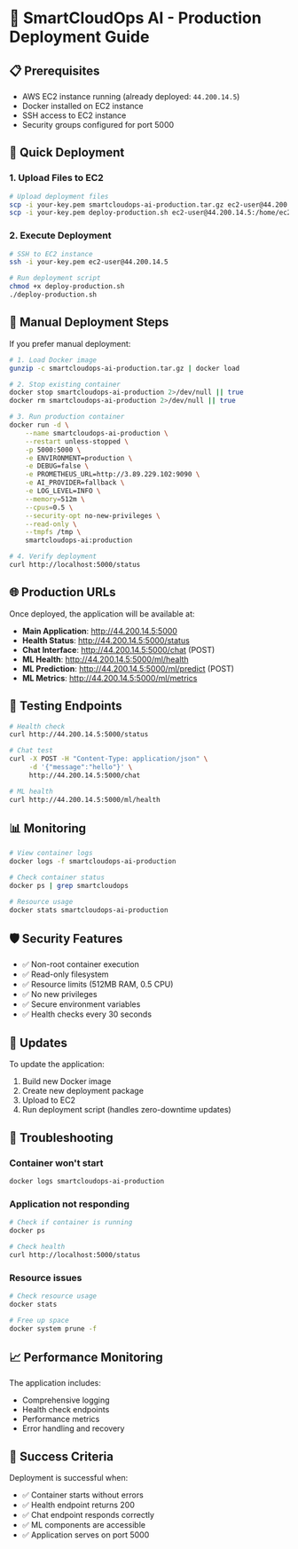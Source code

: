 # 🚀 SmartCloudOps AI - Production Deployment Guide

## 📋 Prerequisites

- AWS EC2 instance running (already deployed: `44.200.14.5`)
- Docker installed on EC2 instance
- SSH access to EC2 instance
- Security groups configured for port 5000

## 🎯 Quick Deployment

### 1. Upload Files to EC2

```bash
# Upload deployment files
scp -i your-key.pem smartcloudops-ai-production.tar.gz ec2-user@44.200.14.5:/home/ec2-user/
scp -i your-key.pem deploy-production.sh ec2-user@44.200.14.5:/home/ec2-user/
```

### 2. Execute Deployment

```bash
# SSH to EC2 instance
ssh -i your-key.pem ec2-user@44.200.14.5

# Run deployment script
chmod +x deploy-production.sh
./deploy-production.sh
```

## 🔧 Manual Deployment Steps

If you prefer manual deployment:

```bash
# 1. Load Docker image
gunzip -c smartcloudops-ai-production.tar.gz | docker load

# 2. Stop existing container
docker stop smartcloudops-ai-production 2>/dev/null || true
docker rm smartcloudops-ai-production 2>/dev/null || true

# 3. Run production container
docker run -d \
    --name smartcloudops-ai-production \
    --restart unless-stopped \
    -p 5000:5000 \
    -e ENVIRONMENT=production \
    -e DEBUG=false \
    -e PROMETHEUS_URL=http://3.89.229.102:9090 \
    -e AI_PROVIDER=fallback \
    -e LOG_LEVEL=INFO \
    --memory=512m \
    --cpus=0.5 \
    --security-opt no-new-privileges \
    --read-only \
    --tmpfs /tmp \
    smartcloudops-ai:production

# 4. Verify deployment
curl http://localhost:5000/status
```

## 🌐 Production URLs

Once deployed, the application will be available at:

- **Main Application**: http://44.200.14.5:5000
- **Health Status**: http://44.200.14.5:5000/status
- **Chat Interface**: http://44.200.14.5:5000/chat (POST)
- **ML Health**: http://44.200.14.5:5000/ml/health
- **ML Prediction**: http://44.200.14.5:5000/ml/predict (POST)
- **ML Metrics**: http://44.200.14.5:5000/ml/metrics

## 🧪 Testing Endpoints

```bash
# Health check
curl http://44.200.14.5:5000/status

# Chat test
curl -X POST -H "Content-Type: application/json" \
     -d '{"message":"hello"}' \
     http://44.200.14.5:5000/chat

# ML health
curl http://44.200.14.5:5000/ml/health
```

## 📊 Monitoring

```bash
# View container logs
docker logs -f smartcloudops-ai-production

# Check container status
docker ps | grep smartcloudops

# Resource usage
docker stats smartcloudops-ai-production
```

## 🛡️ Security Features

- ✅ Non-root container execution
- ✅ Read-only filesystem
- ✅ Resource limits (512MB RAM, 0.5 CPU)
- ✅ No new privileges
- ✅ Secure environment variables
- ✅ Health checks every 30 seconds

## 🔄 Updates

To update the application:

1. Build new Docker image
2. Create new deployment package
3. Upload to EC2
4. Run deployment script (handles zero-downtime updates)

## 🚨 Troubleshooting

### Container won't start
```bash
docker logs smartcloudops-ai-production
```

### Application not responding
```bash
# Check if container is running
docker ps

# Check health
curl http://localhost:5000/status
```

### Resource issues
```bash
# Check resource usage
docker stats

# Free up space
docker system prune -f
```

## 📈 Performance Monitoring

The application includes:
- Comprehensive logging
- Health check endpoints
- Performance metrics
- Error handling and recovery

## 🎉 Success Criteria

Deployment is successful when:
- ✅ Container starts without errors
- ✅ Health endpoint returns 200
- ✅ Chat endpoint responds correctly
- ✅ ML components are accessible
- ✅ Application serves on port 5000
